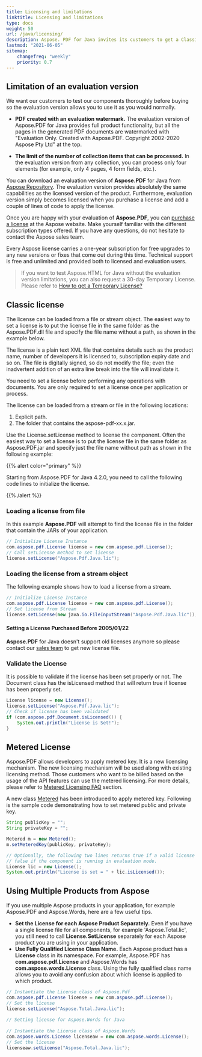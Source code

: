 ```yaml
---
title: Licensing and limitations
linktitle: Licensing and limitations
type: docs
weight: 50
url: /java/licensing/
description: Aspose. PDF for Java invites its customers to get a Classic license and Metered License. As well as use a limited license to better explore the product. 
lastmod: "2021-06-05"
sitemap:
    changefreq: "weekly"
    priority: 0.7
---
```


## Limitation of an evaluation version

We want our customers to test our components thoroughly before buying so the evaluation version allows you to use it as you would normally.

- **PDF created with an evaluation watermark.** The evaluation version of Aspose.PDF for Java provides full product functionality, but all the pages in the generated PDF documents are watermarked with "Evaluation Only. Created with Aspose.PDF. Copyright 2002-2020 Aspose Pty Ltd" at the top.

- **The limit of the number of collection items that can be processed.**
In the evaluation version from any collection, you can process only four elements (for example, only 4 pages, 4 form fields, etc.).

You can download an evaluation version of **Aspose.PDF** for Java from [Aspose Repository](https://repository.aspose.com/webapp/#/artifacts/browse/tree/General/repo/com/aspose/aspose-pdf). The evaluation version provides absolutely the same capabilities as the licensed version of the product. Furthermore, evaluation version simply becomes licensed when you purchase a license and add a couple of lines of code to apply the license.

Once you are happy with your evaluation of **Aspose.PDF**, you can [purchase a license](https://purchase.aspose.com/) at the Aspose website. Make yourself familiar with the different subscription types offered. If you have any questions, do not hesitate to contact the Aspose sales team.

Every Aspose license carries a one-year subscription for free upgrades to any new versions or fixes that come out during this time. Technical support is free and unlimited and provided both to licensed and evaluation users.

>If you want to test Aspose.HTML for Java without the evaluation version limitations, you can also request a 30-day Temporary License. Please refer to [How to get a Temporary License?](https://purchase.aspose.com/temporary-license)

## Classic license

The license can be loaded from a file or stream object. The easiest way to set a license is to put the license file in the same folder as the Aspose.PDF.dll file and specify the file name without a path, as shown in the example below.

The license is a plain text XML file that contains details such as the product name, number of developers it is licensed to, subscription expiry date and so on. The file is digitally signed, so do not modify the file; even the inadvertent addition of an extra line break into the file will invalidate it.

You need to set a license before performing any operations with documents. You are only required to set a license once per application or process.

The license can be loaded from a stream or file in the following locations:

1. Explicit path.
1. The folder that contains the aspose-pdf-xx.x.jar.

Use the License.setLicense method to license the component. Often the easiest way to set a license is to put the license file in the same folder as Aspose.PDF.jar and specify just the file name without path as shown in the following example:

{{% alert color="primary" %}} 

Starting from Aspose.PDF for Java 4.2.0, you need to call the following code lines to initialize the license.

{{% /alert %}} 

### Loading a license from file

In this example **Aspose.PDF** will attempt to find the license file in the folder that contain the JARs of your application.

```java
// Initialize License Instance
com.aspose.pdf.License license = new com.aspose.pdf.License();
// Call setLicense method to set license
license.setLicense("Aspose.Pdf.Java.lic");
```
### Loading the license from a stream object

The following example shows how to load a license from a stream.

```java
// Initialize License Instance
com.aspose.pdf.License license = new com.aspose.pdf.License();
// Set license from Stream
license.setLicense(new java.io.FileInputStream("Aspose.Pdf.Java.lic"));
```
#### Setting a License Purchased Before 2005/01/22
**Aspose.PDF** for Java doesn't support old licenses anymore so please contact our [sales team](https://about.aspose.com/contact) to get new license file.

### Validate the License

It is possible to validate if the license has been set properly or not. The Document class has the isLicensed method that will return true if license has been properly set.

```java
License license = new License();
license.setLicense("Aspose.Pdf.Java.lic");
// Check if license has been validated
if (com.aspose.pdf.Document.isLicensed()) {
	System.out.println("License is Set!");
}
```
## Metered License

Aspose.PDF allows developers to apply metered key. It is a new licensing mechanism. The new licensing mechanism will be used along with existing licensing method. Those customers who want to be billed based on the usage of the API features can use the metered licensing. For more details, please refer to [Metered Licensing FAQ](https://purchase.aspose.com/faqs/licensing/metered) section.

A new class [Metered](https://apireference.aspose.com/pdf/java/com.aspose.pdf/Metered) has been introduced to apply metered key. Following is the sample code demonstrating how to set metered public and private key.

```java
String publicKey = "";
String privateKey = "";

Metered m = new Metered();
m.setMeteredKey(publicKey, privateKey);

// Optionally, the following two lines returns true if a valid license has been applied;
// false if the component is running in evaluation mode.
License lic = new License();
System.out.println("License is set = " + lic.isLicensed());
```
## Using Multiple Products from Aspose

If you use multiple Aspose products in your application, for example Aspose.PDF and Aspose.Words, here are a few useful tips.

- **Set the License for each Aspose Product Separately.** Even if you have a single license file for all components, for example 'Aspose.Total.lic', you still need to call **License.SetLicense** separately for each Aspose product you are using in your application.
- **Use Fully Qualified License Class Name.** Each Aspose product has a **License** class in its namespace. For example, Aspose.PDF has **com.aspose.pdf.License** and Aspose.Words has **com.aspose.words.License** class. Using the fully qualified class name allows you to avoid any confusion about which license is applied to which product.

```java
// Instantiate the License class of Aspose.Pdf
com.aspose.pdf.License license = new com.aspose.pdf.License();
// Set the license
license.setLicense("Aspose.Total.Java.lic");
	 
// Setting license for Aspose.Words for Java
	 
// Instantiate the License class of Aspose.Words
com.aspose.words.License licenseaw = new com.aspose.words.License();
// Set the license
licenseaw.setLicense("Aspose.Total.Java.lic");
```